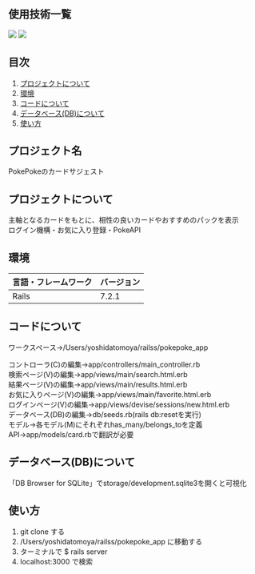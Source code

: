 <div id="top"></div>

## 使用技術一覧

<!-- シールド一覧 -->
<!-- 該当するプロジェクトの中から任意のものを選ぶ-->
<p style="display: inline">
  <!-- バックエンドのフレームワーク一覧 -->
  <img src="https://img.shields.io/badge/-Rails-CC0000.svg?logo=rails&style=plastic">
  <!-- バックエンドの言語一覧 -->
  <img src="https://img.shields.io/badge/-Ruby-CC342D.svg?logo=ruby&style=plastic">
</p>

## 目次

1. [プロジェクトについて](#プロジェクトについて)
2. [環境](#環境)
3. [コードについて](#コードについて)
4. [データベース(DB)について](#データベースdbについて)
5. [使い方](#使い方)

<!-- プロジェクト名を記載 -->

## プロジェクト名

PokePokeのカードサジェスト

<!-- プロジェクトについて -->

## プロジェクトについて

主軸となるカードをもとに、相性の良いカードやおすすめのパックを表示  
ログイン機構・お気に入り登録・PokeAPI

## 環境

<!-- 言語、フレームワーク、ミドルウェア、インフラの一覧とバージョンを記載 -->

| 言語・フレームワーク  | バージョン |
| --------------------- | ---------- |
| Rails                 | 7.2.1      |

## コードについて

ワークスペース→/Users/yoshidatomoya/railss/pokepoke_app

コントローラ(C)の編集→app/controllers/main_controller.rb  
検索ページ(V)の編集→app/views/main/search.html.erb  
結果ページ(V)の編集→app/views/main/results.html.erb  
お気に入りページ(V)の編集→app/views/main/favorite.html.erb  
ログインページ(V)の編集→app/views/devise/sessions/new.html.erb  
データベース(DB)の編集→db/seeds.rb(rails db:resetを実行)  
モデル→各モデル(M)にそれぞれhas_many/belongs_toを定義  
API→app/models/card.rbで翻訳が必要  

## データベース(DB)について

「DB Browser for SQLite」でstorage/development.sqlite3を開くと可視化

## 使い方

1. git clone する
2. /Users/yoshidatomoya/railss/pokepoke_app に移動する
3. ターミナルで $ rails server
4. localhost:3000 で検索